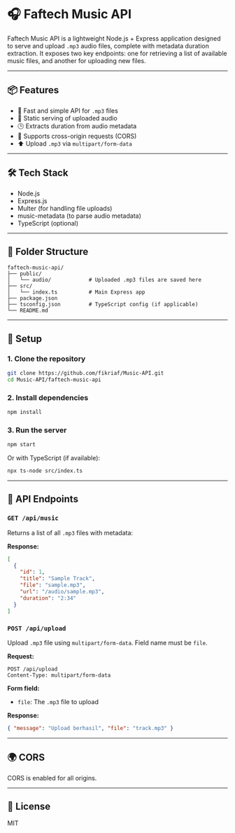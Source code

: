 # 🎧 Faftech Music API

Faftech Music API is a lightweight Node.js + Express application designed to serve and upload `.mp3` audio files, complete with metadata duration extraction. It exposes two key endpoints: one for retrieving a list of available music files, and another for uploading new files.

---

## 📦 Features

- 🚀 Fast and simple API for `.mp3` files
- 📁 Static serving of uploaded audio
- 🕒 Extracts duration from audio metadata
- 🎯 Supports cross-origin requests (CORS)
- ⬆️ Upload `.mp3` via `multipart/form-data`

---

## 🛠️ Tech Stack

- Node.js
- Express.js
- Multer (for handling file uploads)
- music-metadata (to parse audio metadata)
- TypeScript (optional)

---

## 📂 Folder Structure

```
faftech-music-api/
├── public/
│   └── audio/            # Uploaded .mp3 files are saved here
├── src/
│   └── index.ts          # Main Express app
├── package.json
├── tsconfig.json         # TypeScript config (if applicable)
└── README.md
```

---

## 🔧 Setup

### 1. Clone the repository

```bash
git clone https://github.com/fikriaf/Music-API.git
cd Music-API/faftech-music-api
```

### 2. Install dependencies

```bash
npm install
```

### 3. Run the server

```bash
npm start
```

Or with TypeScript (if available):

```bash
npx ts-node src/index.ts
```

---

## 📡 API Endpoints

### `GET /api/music`

Returns a list of all `.mp3` files with metadata:

**Response:**
```json
[
  {
    "id": 1,
    "title": "Sample Track",
    "file": "sample.mp3",
    "url": "/audio/sample.mp3",
    "duration": "2:34"
  }
]
```

### `POST /api/upload`

Upload `.mp3` file using `multipart/form-data`. Field name must be `file`.

**Request:**
```http
POST /api/upload
Content-Type: multipart/form-data
```

**Form field:**
- `file`: The `.mp3` file to upload

**Response:**
```json
{ "message": "Upload berhasil", "file": "track.mp3" }
```

---

## 🌍 CORS

CORS is enabled for all origins.

---

## 📝 License

MIT